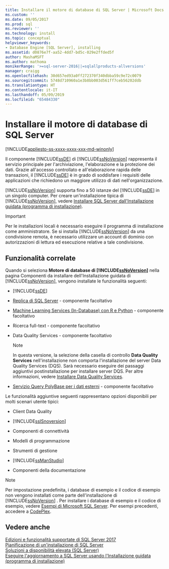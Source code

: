 ```yaml
---
title: Installare il motore di database di SQL Server | Microsoft Docs
ms.custom: ''
ms.date: 09/05/2017
ms.prod: sql
ms.reviewer: ''
ms.technology: install
ms.topic: conceptual
helpviewer_keywords:
- Database Engine [SQL Server], installing
ms.assetid: d0876e7f-aa52-4dd7-bd5c-029e2ffded5f
author: MashaMSFT
ms.author: mathoma
monikerRange: '>=sql-server-2016||=sqlallproducts-allversions'
manager: craigg
ms.openlocfilehash: 30d657ed93a0ff272370f340dbba59c9e72c0079
ms.sourcegitcommit: 5748d710960a1e3b8bb003d561ff7ceb56202ddb
ms.translationtype: HT
ms.contentlocale: it-IT
ms.lasthandoff: 05/09/2019
ms.locfileid: "65484330"
---
```

# <a name="install-sql-server-database-engine"></a>Installare il motore di database di SQL Server

[!INCLUDE[appliesto-ss-xxxx-xxxx-xxx-md-winonly](../../includes/appliesto-ss-xxxx-xxxx-xxx-md-winonly.md)]

Il componente [!INCLUDE[ssDE](../../includes/ssde-md.md)] di [!INCLUDE[ssNoVersion](../../includes/ssnoversion-md.md)] rappresenta il servizio principale per l'archiviazione, l'elaborazione e la protezione dei dati. Grazie all'accesso controllato e all'elaborazione rapida delle transazioni, il [!INCLUDE[ssDE](../../includes/ssde-md.md)] è in grado di soddisfare i requisiti delle applicazioni che richiedono un maggiore utilizzo di dati nell'organizzazione.  
  
[!INCLUDE[ssNoVersion](../../includes/ssnoversion-md.md)] supporta fino a 50 istanze del [!INCLUDE[ssDE](../../includes/ssde-md.md)] in un singolo computer. Per creare un'installazione tipica di [!INCLUDE[ssNoVersion](../../includes/ssnoversion-md.md)], vedere [Installare SQL Server dall'Installazione guidata &#40;programma di installazione&#41;](../../database-engine/install-windows/install-sql-server-from-the-installation-wizard-setup.md).  
  
>[!IMPORTANT]
>Per le installazioni locali è necessario eseguire il programma di installazione come amministratore. Se si installa [!INCLUDE[ssNoVersion](../../includes/ssnoversion-md.md)] da una condivisione remota, è necessario utilizzare un account di dominio con autorizzazioni di lettura ed esecuzione relative a tale condivisione.  
  
## <a name="related-features"></a>Funzionalità correlate

Quando si seleziona **Motore di database di [!INCLUDE[ssNoVersion](../../includes/ssnoversion-md.md)]** nella pagina Componenti da installare dell'Installazione guidata di [!INCLUDE[ssNoVersion](../../includes/ssnoversion-md.md)], vengono installate le funzionalità seguenti:  
  
-   [!INCLUDE[ssDE](../../includes/ssde-md.md)]  
  
-   [Replica di SQL Server](../../relational-databases/replication/sql-server-replication.md) - componente facoltativo  

-   [Machine Learning Services (In-Database) con R e Python](../../advanced-analytics/install/sql-machine-learning-services-windows-install.md) - componente facoltativo

-   Ricerca full-text - componente facoltativo  
  
-   Data Quality Services - componente facoltativo  
  
    > [!NOTE]  
    >  In questa versione, la selezione della casella di controllo **Data Quality Services** nell'installazione non comporta l'installazione del server Data Quality Services (DQS). Sarà necessario eseguire dei passaggi aggiuntivi postinstallazione per installare server DQS. Per altre informazioni, vedere [Installare Data Quality Services](../../data-quality-services/install-windows/install-data-quality-services.md).  
    
- [Servizio Query PolyBase per i dati esterni](../../relational-databases/polybase/polybase-guide.md) - componente facoltativo 

  
 Le funzionalità aggiuntive seguenti rappresentano opzioni disponibili per molti scenari utente tipici:  
  
-   Client Data Quality  
  
-   [!INCLUDE[ssISnoversion](../../includes/ssisnoversion-md.md)]  
  
-   Componenti di connettività  
  
-   Modelli di programmazione  
  
-   Strumenti di gestione  
  
-   [!INCLUDE[ssManStudio](../../includes/ssmanstudio-md.md)]  
  
-   Componenti della documentazione  
  
> [!NOTE]  
>  Per impostazione predefinita, i database di esempio e il codice di esempio non vengono installati come parte dell'installazione di [!INCLUDE[ssNoVersion](../../includes/ssnoversion-md.md)] . Per installare i database di esempio e il codice di esempio, vedere [Esempi di Microsoft SQL Server](../../sample/microsoft-sql-server-samples.md). Per esempi precedenti, accedere a [CodePlex](https://go.microsoft.com/fwlink/?LinkId=87843).  
  
## <a name="see-also"></a>Vedere anche  
 [Edizioni e funzionalità supportate di SQL Server 2017](~/sql-server/editions-and-components-of-sql-server-2017.md)   
 [Pianificazione di un'installazione di SQL Server](../../sql-server/install/planning-a-sql-server-installation.md)   
 [Soluzioni a disponibilità elevata &#40;SQL Server&#41;](../../sql-server/failover-clusters/high-availability-solutions-sql-server.md)   
 [Eseguire l'aggiornamento a SQL Server usando l'Installazione guidata &#40;programma di installazione&#41;](../../database-engine/install-windows/upgrade-sql-server-using-the-installation-wizard-setup.md)  
  
  
